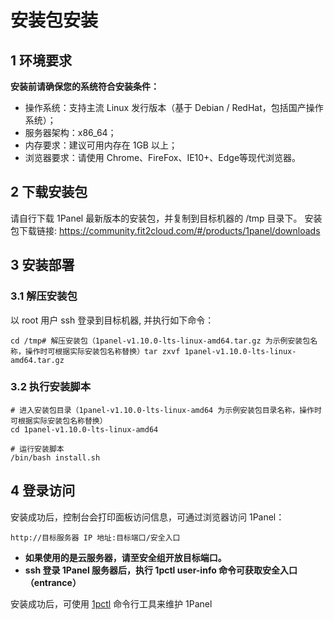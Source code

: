 # 安装包安装

## 1 环境要求


**安装前请确保您的系统符合安装条件：**

* 操作系统：支持主流 Linux 发行版本（基于 Debian / RedHat，包括国产操作系统）；
* 服务器架构：x86_64；
* 内存要求：建议可用内存在 1GB 以上；
* 浏览器要求：请使用 Chrome、FireFox、IE10+、Edge等现代浏览器。

## 2 下载安装包

请自行下载 1Panel 最新版本的安装包，并复制到目标机器的 /tmp 目录下。  安装包下载链接: https://community.fit2cloud.com/#/products/1panel/downloads

## 3 安装部署

### 3.1 解压安装包

以 root 用户 ssh 登录到目标机器, 并执行如下命令：


```
cd /tmp# 解压安装包（1panel-v1.10.0-lts-linux-amd64.tar.gz 为示例安装包名称，操作时可根据实际安装包名称替换）tar zxvf 1panel-v1.10.0-lts-linux-amd64.tar.gz
```

### 3.2 执行安装脚本

	
```
# 进入安装包目录（1panel-v1.10.0-lts-linux-amd64 为示例安装包目录名称，操作时可根据实际安装包名称替换）
cd 1panel-v1.10.0-lts-linux-amd64

# 运行安装脚本
/bin/bash install.sh
```


## 4 登录访问

安装成功后，控制台会打印面板访问信息，可通过浏览器访问 1Panel：


```
http://目标服务器 IP 地址:目标端口/安全入口
```

- **如果使用的是云服务器，请至安全组开放目标端口。**
- **ssh 登录 1Panel 服务器后，执行 1pctl user-info 命令可获取安全入口（entrance）**

安装成功后，可使用 [1pctl](cli.md) 命令行工具来维护 1Panel
